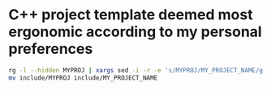 # C++ project template deemed most ergonomic according to my personal preferences

```sh
rg -l --hidden MYPROJ | xargs sed -i -r -e 's/MYPROJ/MY_PROJECT_NAME/g'
mv include/MYPROJ include/MY_PROJECT_NAME
```
